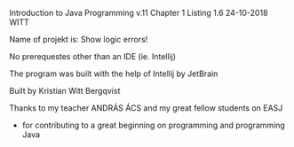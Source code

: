 Introduction to Java Programming v.11 
Chapter 1
Listing 1.6
24-10-2018
WITT

Name of projekt is: Show logic errors!

No prerequestes other than an IDE (ie. Intellij)

The program was built with the help of Intellij by JetBrain

Built by Kristian Witt Bergqvist

Thanks to my teacher ANDRÁS ÁCS and my great fellow students on EASJ
- for contributing to a great beginning on programming and programming Java
